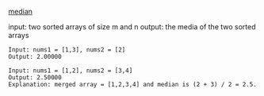 [median](https://leetcode.com/problems/median-of-two-sorted-arrays/)

input:
    two sorted arrays of size m and n
output:
    the media of the two sorted arrays
```
Input: nums1 = [1,3], nums2 = [2]
Output: 2.00000
```
```
Input: nums1 = [1,2], nums2 = [3,4]
Output: 2.50000
Explanation: merged array = [1,2,3,4] and median is (2 + 3) / 2 = 2.5.
```
